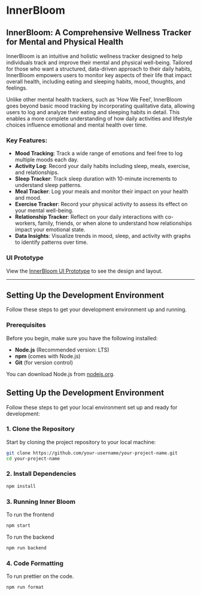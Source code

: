 # InnerBloom

## InnerBloom: A Comprehensive Wellness Tracker for Mental and Physical Health

InnerBloom is an intuitive and holistic wellness tracker designed to help individuals track and improve their mental and physical well-being. Tailored for those who want a structured, data-driven approach to their daily habits, InnerBloom empowers users to monitor key aspects of their life that impact overall health, including eating and sleeping habits, mood, thoughts, and feelings.

Unlike other mental health trackers, such as ‘How We Feel’, InnerBloom goes beyond basic mood tracking by incorporating qualitative data, allowing users to log and analyze their eating and sleeping habits in detail. This enables a more complete understanding of how daily activities and lifestyle choices influence emotional and mental health over time.


### Key Features:
- **Mood Tracking**: Track a wide range of emotions and feel free to log multiple moods each day.
- **Activity Log**: Record your daily habits including sleep, meals, exercise, and relationships.
- **Sleep Tracker**: Track sleep duration with 10-minute increments to understand sleep patterns.
- **Meal Tracker**: Log your meals and monitor their impact on your health and mood.
- **Exercise Tracker**: Record your physical activity to assess its effect on your mental well-being.
- **Relationship Tracker**: Reflect on your daily interactions with co-workers, family, friends, or when alone to understand how relationships impact your emotional state.
- **Data Insights**: Visualize trends in mood, sleep, and activity with graphs to identify patterns over time.

### UI Prototype

View the [InnerBloom UI Prototype](https://www.figma.com/design/i86zDoKPZDMtxl1lAKTZHX/Inner-Bloom-Mockup?node-id=0-1) to see the design and layout.

---

## Setting Up the Development Environment

Follow these steps to get your development environment up and running.

### Prerequisites

Before you begin, make sure you have the following installed:

- **Node.js** (Recommended version: LTS)
- **npm** (comes with Node.js)
- **Git** (for version control)

You can download Node.js from [nodejs.org](https://nodejs.org/).

## Setting Up the Development Environment

Follow these steps to get your local environment set up and ready for development:

### 1. Clone the Repository

Start by cloning the project repository to your local machine:
```bash
git clone https://github.com/your-username/your-project-name.git
cd your-project-name
```

### 2. Install Dependencies
```bash
npm install
```

### 3. Running Inner Bloom
To run the frontend
```bash
npm start
```
To run the backend
```bash
npm run backend
```

### 4. Code Formatting
To run prettier on the code. 
```bash
npm run format
```

